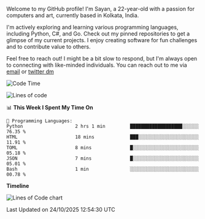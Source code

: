 Welcome to my GitHub profile! I'm Sayan, a 22-year-old with a passion for computers and art, currently based in Kolkata, India.

I'm actively exploring and learning various programming languages, including Python, C#, and Go. Check out my pinned repositories to get a glimpse of my current projects. I enjoy creating software for fun challenges and to contribute value to others.

Feel free to reach out! I might be a bit slow to respond, but I'm always open to connecting with like-minded individuals. You can reach out to me via [email](mailto:me@sayanbiswas.in) or [twitter dm](https://twitter.com/TheDankDel)

<!--START_SECTION:waka-->
![Code Time](http://img.shields.io/badge/Code%20Time-2%2C392%20hrs%2039%20mins-blue)

![Lines of code](https://img.shields.io/badge/From%20Hello%20World%20I%27ve%20Written-20.6%20million%20lines%20of%20code-blue)

📊 **This Week I Spent My Time On** 

```text
💬 Programming Languages: 
Python                   2 hrs 1 min         ███████████████████░░░░░░   76.35 % 
HTML                     18 mins             ███░░░░░░░░░░░░░░░░░░░░░░   11.91 % 
TOML                     8 mins              █░░░░░░░░░░░░░░░░░░░░░░░░   05.18 % 
JSON                     7 mins              █░░░░░░░░░░░░░░░░░░░░░░░░   05.01 % 
Bash                     1 min               ░░░░░░░░░░░░░░░░░░░░░░░░░   00.78 % 
```

**Timeline**

![Lines of Code chart](https://raw.githubusercontent.com/Dank-del/Dank-del/main/assets/bar_graph.png)


 Last Updated on 24/10/2025 12:54:30 UTC
<!--END_SECTION:waka-->
